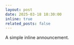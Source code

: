 ```yaml
---
layout: post
date: 2025-03-18 18:30:00
inline: true
related_posts: false
---
```


A simple inline announcement.
